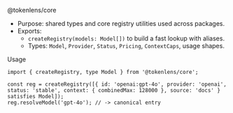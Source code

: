 @tokenlens/core

- Purpose: shared types and core registry utilities used across packages.
- Exports:
  - `createRegistry(models: Model[])` to build a fast lookup with aliases.
  - Types: `Model`, `Provider`, `Status`, `Pricing`, `ContextCaps`, usage shapes.

Usage

```
import { createRegistry, type Model } from '@tokenlens/core';

const reg = createRegistry([{ id: 'openai:gpt-4o', provider: 'openai', status: 'stable', context: { combinedMax: 128000 }, source: 'docs' } satisfies Model]);
reg.resolveModel('gpt-4o'); // -> canonical entry
```

